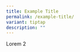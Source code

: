 ```yaml
---
title: Example Title
permalink: /example-title/
variant: tiptap
description: ""
---
```

<p>Lorem 2</p>